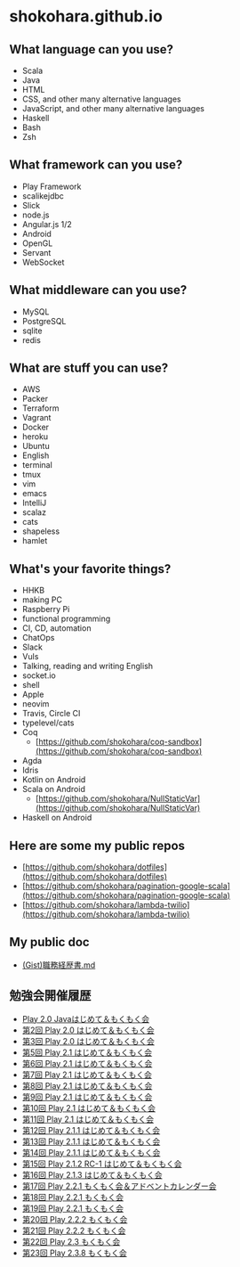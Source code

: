 # shokohara.github.io

## What language can you use?
- Scala
- Java
- HTML
- CSS, and other many alternative languages
- JavaScript, and other many alternative languages
- Haskell
- Bash
- Zsh

## What framework can you use?
- Play Framework
- scalikejdbc
- Slick
- node.js
- Angular.js 1/2
- Android
- OpenGL
- Servant
- WebSocket

## What middleware can you use?
- MySQL
- PostgreSQL
- sqlite
- redis

## What are stuff you can use?
- AWS
- Packer
- Terraform
- Vagrant
- Docker
- heroku
- Ubuntu
- English
- terminal
- tmux
- vim
- emacs
- IntelliJ
- scalaz
- cats
- shapeless
- hamlet

## What's your favorite things?
- HHKB
- making PC
- Raspberry Pi
- functional programming
- CI, CD, automation
- ChatOps
- Slack
- Vuls
- Talking, reading and writing English
- socket.io
- shell
- Apple
- neovim
- Travis, Circle CI
- typelevel/cats
- Coq
  - [https://github.com/shokohara/coq-sandbox](https://github.com/shokohara/coq-sandbox)
- Agda
- Idris
- Kotlin on Android
- Scala on Android
  - [https://github.com/shokohara/NullStaticVar](https://github.com/shokohara/NullStaticVar)
- Haskell on Android

## Here are some my public repos
- [https://github.com/shokohara/dotfiles](https://github.com/shokohara/dotfiles)
- [https://github.com/shokohara/pagination-google-scala](https://github.com/shokohara/pagination-google-scala)
- [https://github.com/shokohara/lambda-twilio](https://github.com/shokohara/lambda-twilio)

## My public doc
- [(Gist)職務経歴書.md](https://gist.github.com/shokohara/2708a4043a1e7362e3e78a3efafc1f04#file-md)

## 勉強会開催履歴
- [Play 2.0 Javaはじめて＆もくもく会](https://playframeworkja.doorkeeper.jp/events/2471)
- [第2回 Play 2.0 はじめて＆もくもく会](https://playframeworkja.doorkeeper.jp/events/2566)
- [第3回 Play 2.0 はじめて＆もくもく会](https://playframeworkja.doorkeeper.jp/events/2704)
- [第5回 Play 2.1 はじめて＆もくもく会](https://playframeworkja.doorkeeper.jp/events/2818)
- [第6回 Play 2.1 はじめて＆もくもく会](https://playframeworkja.doorkeeper.jp/events/2874)
- [第7回 Play 2.1 はじめて＆もくもく会](https://playframeworkja.doorkeeper.jp/events/2967)
- [第8回 Play 2.1 はじめて＆もくもく会](https://playframeworkja.doorkeeper.jp/events/3050)
- [第9回 Play 2.1 はじめて＆もくもく会](https://playframeworkja.doorkeeper.jp/events/3331)
- [第10回 Play 2.1 はじめて＆もくもく会](https://playframeworkja.doorkeeper.jp/events/3380)
- [第11回 Play 2.1 はじめて＆もくもく会](https://playframeworkja.doorkeeper.jp/events/3414)
- [第12回 Play 2.1.1 はじめて＆もくもく会](https://playframeworkja.doorkeeper.jp/events/3654)
- [第13回 Play 2.1.1 はじめて＆もくもく会](https://playframeworkja.doorkeeper.jp/events/4219)
- [第14回 Play 2.1.1 はじめて＆もくもく会](https://playframeworkja.doorkeeper.jp/events/4499)
- [第15回 Play 2.1.2 RC-1 はじめて＆もくもく会](https://playframeworkja.doorkeeper.jp/events/4669)
- [第16回 Play 2.1.3 はじめて＆もくもく会](https://playframeworkja.doorkeeper.jp/events/5262)
- [第17回 Play 2.2.1 もくもく会＆アドベントカレンダー会](https://playframeworkja.doorkeeper.jp/events/7515)
- [第18回 Play 2.2.1 もくもく会](https://playframeworkja.doorkeeper.jp/events/8794)
- [第19回 Play 2.2.1 もくもく会](https://playframeworkja.doorkeeper.jp/events/9124)
- [第20回 Play 2.2.2 もくもく会](https://playframeworkja.doorkeeper.jp/events/9675)
- [第21回 Play 2.2.2 もくもく会](https://playframeworkja.doorkeeper.jp/events/9921)
- [第22回 Play 2.3 もくもく会](https://playframeworkja.doorkeeper.jp/events/11939)
- [第23回 Play 2.3.8 もくもく会](https://playframeworkja.doorkeeper.jp/events/21418)
